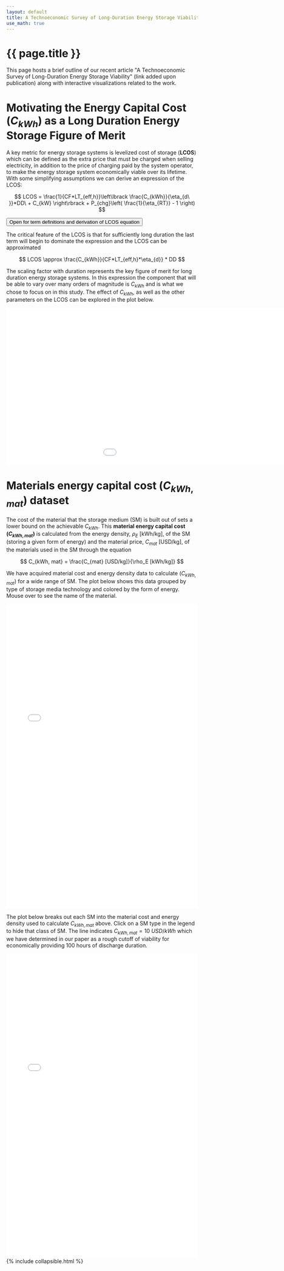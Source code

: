 ```yaml
---
layout: default
title: A Technoeconomic Survey of Long-Duration Energy Storage Viability 
use_math: true
---
```


# {{ page.title }}

This page hosts a brief outline of our recent article "A Technoeconomic Survey of Long-Duration Energy Storage Viability" (link added upon publication) along with interactive visualizations related to the work. 

# Motivating the Energy Capital Cost ($C_{kWh}$) as a Long Duration Energy Storage Figure of Merit

A key metric for energy storage systems is levelized cost of storage (**LCOS**) which can be defined as the extra price that must be charged when selling electricity, in addition to the price of charging paid by the system operator, to make the energy storage system economically viable over its lifetime. With some simplifying assumptions we can derive an expression of the LCOS:

$$
LCOS = \frac{1}{CF*LT_{eff,h}}\left\lbrack \frac{C_{kWh}}{\eta_{d\ }}*DD\  + C_{kW} \right\rbrack + P_{chg}\left( \frac{1}{\eta_{RT}} - 1 \right)
$$

<div markdown = "0">
<button type="button" class="collapsible">Open for term definitions and  derivation of LCOS equation </button>
  <div class="extended" style="display:none">

    {% include_relative LDES-Viability/lcos.md %}

  </div>
</div>


The critical feature of the LCOS is that for sufficiently long duration the last term will begin to dominate the expression and the LCOS can be approximated 

$$
LCOS \approx \frac{C_{kWh}}{CF*LT_{eff,h}*\eta_{d}} * DD
$$

The scaling factor with duration represents the key figure of merit for long duration energy storage systems. In this expression the component that will be able to vary over many orders of magnitude is $C_{kWh}$ and is what we chose to focus on in this study. The effect of  $C_{kWh}$, as well as the other parameters on the LCOS can be explored in the plot below.


<div>
<center>
  <embed type="text/html" src="LDES-Viability/lcos_duration.html" width=1200 height=410> 
</center>
</div>

# Materials energy capital cost ($C_{kWh,mat}$) dataset

The cost of the material that the storage medium (SM) is built out of sets a lower bound on the achievable $C_{kWh}$. This **material energy capital cost $(C_{kWh, mat})$** is calculated from the energy density, $\rho_E$ [kWh/kg], of the SM (storing a given form of energy) and the material price, $C_{mat}$  [USD/kg], of the materials used in the SM through the equation 


$$
C_{kWh, mat} = \frac{C_{mat} [USD/kg]}{\rho_E [kWh/kg]}
$$


We have acquired material cost and energy density data to calculate $(C_{kWh, mat})$ for a wide range of SM. The plot below shows this data grouped by type of storage media technology and colored by the form of energy. Mouse over to see the name of the material. 

<div>
<center>
  <embed type="text/html" src="LDES-Viability/Ckwh_bokeh.html" style="width:100%" height=800> 
</center>
</div>

The plot below breaks out each SM into the material cost and energy density used to calculate $C_{kWh, mat}$ above. Click on a SM type in the legend to hide that class of SM. The line indicates  $C_{kWh, mat} = 10\ USD/kWh$ which we have determined in our paper as a rough cutoff of viability for economically providing 100 hours of discharge duration. 

<div>
<center>
  <embed type="text/html" src="LDES-Viability/Ckwh_line_bokeh.html" style="width:100%" height=800> 
</center>
</div>

<div markdown = "0">
{% include collapsible.html %}
</div>